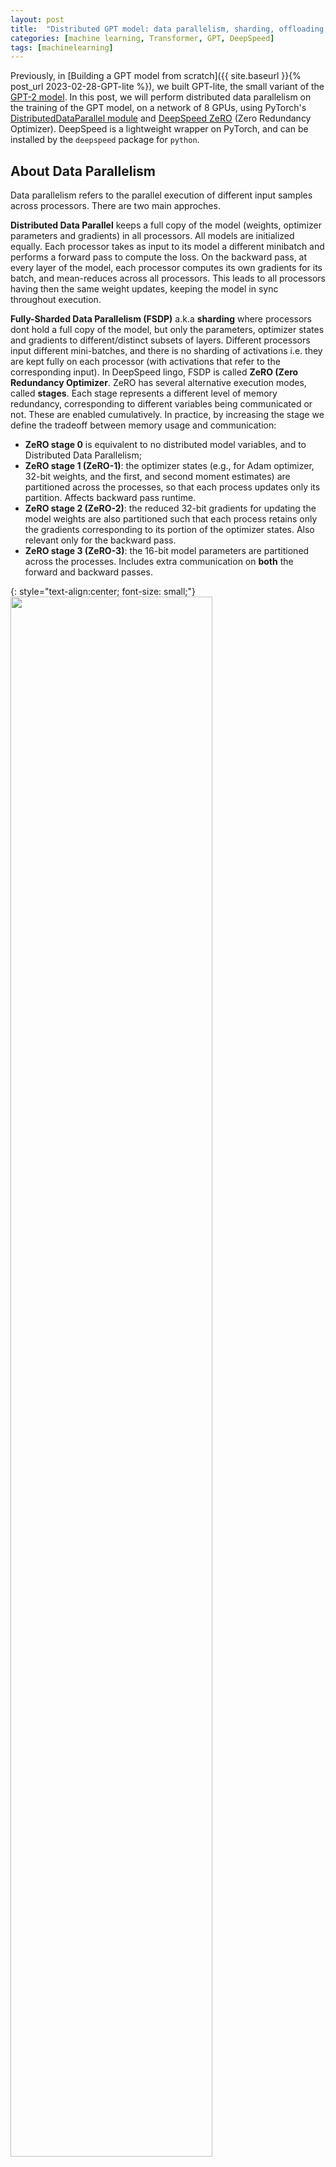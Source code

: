 ```yaml
---
layout: post
title:  "Distributed GPT model: data parallelism, sharding, offloading, activation checkpointing, and communication quantization via DeepSpeed"
categories: [machine learning, Transformer, GPT, DeepSpeed]
tags: [machinelearning]
---
```


Previously, in [Building a GPT model from scratch]({{ site.baseurl }}{% post_url  2023-02-28-GPT-lite %}), we built GPT-lite, the small variant of the [GPT-2 model](https://d4mucfpksywv.cloudfront.net/better-language-models/language-models.pdf). In this post, we will perform distributed data parallelism on the training of the GPT model, on a network of 8 GPUs, using PyTorch's [DistributedDataParallel module](https://pytorch.org/docs/stable/generated/torch.nn.parallel.DistributedDataParallel.html) and [DeepSpeed ZeRO](https://arxiv.org/abs/1910.02054) (Zero Redundancy Optimizer). DeepSpeed is a lightweight wrapper on PyTorch, and can be installed by the `deepspeed` package for `python`.


## About Data Parallelism

Data parallelism refers to the parallel execution of different input samples across processors. There are two main approches.

**Distributed Data Parallel** keeps a full copy of the model (weights, optimizer parameters and gradients) in all processors. All models are initialized equally. Each processor takes as input to its model a different minibatch and performs a forward pass to compute the loss. On the backward pass, at every layer of the model, each processor computes its own gradients for its batch, and mean-reduces across all processors. This leads to all processors having then the same weight updates, keeping the model in sync throughout execution. 

**Fully-Sharded Data Parallelism (FSDP)** a.k.a **sharding** where processors dont hold a full copy of the model, but only the parameters, optimizer states and gradients to different/distinct subsets of layers. Different processors input different mini-batches, and there is no sharding of activations i.e. they are kept fully on each processor (with activations that refer to the corresponding input). In DeepSpeed lingo, FSDP is called **ZeRO (Zero Redundancy Optimizer**. ZeRO has several alternative execution modes, called **stages**. Each stage represents a different level of memory redundancy, corresponding to different variables being communicated or not. These are enabled cumulatively. In practice, by increasing the stage we define the tradeoff between memory usage and communication:
- **ZeRO stage 0** is equivalent to no distributed model variables, and to Distributed Data Parallelism;
- **ZeRO stage 1 (ZeRO-1)**: the optimizer states (e.g., for Adam optimizer, 32-bit weights, and the first, and second moment estimates) are partitioned across the processes, so that each process updates only its partition. Affects backward pass runtime.
- **ZeRO stage 2 (ZeRO-2)**: the reduced 32-bit gradients for updating the model weights are also partitioned such that each process retains only the gradients corresponding to its portion of the optimizer states. Also relevant only for the backward pass.
- **ZeRO stage 3 (ZeRO-3)**: the 16-bit model parameters are partitioned across the processes. Includes extra communication on **both** the forward and backward passes. 

{: style="text-align:center; font-size: small;"}
<img width="80%" height="80%" src="/assets/GPT-lite-distributed/DeepSpeed_stages.png"/>

{: style="text-align:center; font-size: small;"}
Memory consumption of the three different stages of ZeRO FSDP. Residual memory (activations, normalization layers, etc) is not included as FSDP does not shard them. Source: [Microsoft Research blog](https://www.microsoft.com/en-us/research/blog/zero-deepspeed-new-system-optimizations-enable-training-models-with-over-100-billion-parameters/)

Additionaly, on top of stages 1 and 2, we can enable **[ZeRO-Offload](https://www.deepspeed.ai/tutorials/zero-offload/), a system for offloading optimizer and gradient states to CPU memory**. On top of stage 3, we can enable [**ZeRO-Infinity**](https://arxiv.org/abs/2104.07857), also an offloading engine that extends ZeRO-offload with support to NVMe memory. According to the [ZeRO-3 documentation](https://deepspeed.readthedocs.io/en/stable/zero3.html#zero), "ZeRO-Infinity has all of the savings of ZeRO-Offload, plus is able to offload more the model weights and has more effective bandwidth utilization and overlapping of computation and communication".

## Model and dataset setup

We start by taking our previous *GPT-lite* implementation and matching the architecture of the model to the *GPT-2 Small* model description in [Language Models are Few-Shot Learners](https://arxiv.org/abs/2005.14165) (Fig 2.1):

```python
## gptlite.py

# depth of the network as number of decoder blocks.
n_layer = 12

# size of the embeddings (d_model)
n_embd = 768

# number of attention heads in the Multi-Attention mechanism
n_head = 12

# block size ie max number of training sequence, the $n_{ctx}$ in the paper .
block_size = 2048

# dropout rate (variable p) for dropout units
dropout = 0.1
```

We then define the methods `get_model()` and `get_dataset()` that return our model and the [tiny shakespeare](https://github.com/karpathy/char-rnn/blob/master/data/tinyshakespeare/input.txt) dataset:

```python
## gptlite.py

def get_dataset():
  
  class GPTliteDataset(torch.utils.data.Dataset):

      def __init__(self, train_data, block_size):
        self.train_data = train_data
        self.block_size = block_size

      def __len__(self):
        return len(self.train_data)

      def __getitem__(self, idx):
        # generate 1 random offset on the data
        ix = torch.randint(len(self.train_data)-self.block_size , size=())
        # input is a random subset of tokens
        x = self.train_data[ix   : ix+self.block_size]
        # target is just x shifted right (ie the next predicted word)
        y = self.train_data[ix+1 : ix+1+self.block_size]
        return x, y

  train_data, valid_dataset, vocab_size = load_tiny_shakespeare_data()
  train_dataset = GPTliteDataset(train_data, gptlite.block_size)
  valid_dataset = GPTliteDataset(valid_data, gptlite.block_size)
  return train_dataset, valid_dataset, vocab_size


def get_model(vocab_size):
  return GPTlite(vocab_size)
```

### Detour: using a pre-existing model {#torchvision-model}

Note that code this code is applicable to any model of type `torch.nn.Module` and any dataset of type `torch.utils.data.Dataset`. As an example. jf you'd want to perform a multi-class classification using the `ResNet` network on the `CIFAR10` dataset available in `torchvision`, you'd define the previous 2 methods as:

```python
import torchvision

def get_dataset():
  import torchvision.transforms as transforms
  transform = transforms.Compose([
    transforms.ToTensor(),
    transforms.Normalize((0.5, 0.5, 0.5), (0.5, 0.5, 0.5))
  ])
  dataset = torchvision.datasets.CIFAR10(
    root='./data', train=True, download=True, transform=transform)
  return dataset

def get_model(num_classes):
  return torchvision.models.resnet18(num_classes=num_classes)
```

As a relevant remark, pre-existing models do not define activation checkpointing layers and pipelining layers that are required to activate these two features (discuss later). 

## Main code

We start integrating DeepSpeed in our code by creating the `ArgumentParser` object that is required by the `initialize()` method in DeepSpeed. The `ArgumentParser` object must contain:
- the `--local_rank` parameter that is the local rank of each process in the network, and will be populated automatically by the `deepspeed` launcher when launching a script;
- optionally, we add the `--deepspeed_config` where we specify the path to the DeepSpeed config file. If you choose not to add it to the command line arguments, then it must be specified as the parameter `config` in the call to `deepspeed.initialize()`.

The most correct way to do this is to call `deepspeed.add_config_arguments()`, that adds the `--deepspeed_config` and other DeepSpeed-specific arguments:

```python
## train.py

import deepspeed

def get_cmd_line_args(description='GPT-lite on DeepSpeed'):
  import argparse
  parser = argparse.ArgumentParser(description=description)
  # Include DeepSpeed configuration arguments (--deepspeed, --deepspeed_config)
  parser = deepspeed.add_config_arguments(parser)
  return parser.parse_args()
```

The bulk of the code is pretty simple. In practice, all boilerplate code that PyTorch requires for optimizers, learning rates, parallelism, data loaders etc, are all managed by DeepSpeed and are defined in its config file. So the initialization of a DeepSpeed run is pretty straightforward:

```python
## train.py

def main_deepspeed(n_epochs=100, random_seed=42):

  torch.manual_seed(random_seed)  #set random seed (used by DataLoader)
  deepspeed.runtime.utils.set_random_seed(random_seed) #set DeepSpeed seed
  deepspeed.init_distributed()  # initialize distributed DeepSpeed
  args = get_cmd_line_args()  # initialize command line arguments parser
  criterion = torch.nn.CrossEntropyLoss()  # initialize loss function
  train_dataset, _, vocab_size = gptlite.get_dataset()  # initializer dataset
  model = gptlite.get_model(vocab_size)  # initialize model

  engine, optimizer, train_dataloader , _ = deepspeed.initialize(
    args=args, model=model, training_data=train_dataset,) # initialize deepspeed
```

We then write the training loop, with a structure very similar to a PyTorch implementation. The only exception is that we don't perform zeroing of gradients, as this is managed internally by DeepSpeed. Also, `initialize()` already returns a `train_dataloader` with an internal  `torch.utils.data.distributed.DistributedSampler` that assigns disjoiint subsets of data to each process.

```python
## train.py

def main_deepspeed(n_epochs=100, random_seed=42):
  # ...
  for epoch in range(n_epochs):
    for step, data in enumerate(train_dataloader):
      inputs = data[0].to(engine.device)
      labels = data[1].to(engine.device)
              
      outputs = engine(inputs)  # fwd pass
      loss = criterion(outputs, labels)
      engine.backward(loss)  # backprop
      engine.step()  # update weights, no need for zero-ing

  # print loss for epoch
  if engine.local_rank == 0: print(f"Epoch: {epoch}, Loss: {loss}")
```
 
## Config file

The *nuance* in using DeepSpeed is the `.json` config file. The number of possible optimizations is large, as it defines parallelism, floating point precision, logger, communication parameters, etc. These fields are detailed in the [DeepSpeed config documentation](https://www.deepspeed.ai/docs/config-json/). Here we start with a simple config, where the configure the DeepSpeed logger to output memory and throughput info at every 10 epochs (`steps_per_print`), and define the settings of the optimizer (`optimizer`) and learning rate scheduler (`scheduler`):

```json
{
  "train_batch_size": 256,
  "steps_per_print": 10,
  "optimizer": {
    "type": "AdamW",
    "params": {
      "lr": 0.001,
      "betas": [
        0.8,
        0.999
      ],
      "eps": 1e-8,
      "weight_decay": 3e-7
    }
  },
  "scheduler": {
    "type": "WarmupLR",
    "params": {
      "warmup_min_lr": 0,
      "warmup_max_lr": 0.001,
      "warmup_num_steps": 1000
    }
  }
}
```


**ZeRO Fully-Sharded Data Parallel** can be activated by specifying the relevant stage in the config file. If omitted, or when passing the stage 0, DeepSpeed is disabled and the execution follows a regular distributed data paralllel workflow:

```json
{
  "zero_optimization": {
    "stage": 3
  }
}
```

**Gradient accumulation** - also known as **micro-batching** - is a technique that simulates a large mini-batch as an iteration across several micro-batches. This is particularly relevant when the whole mini-batch does not fit into memory, and using an accumulation of micro-batches will overcome that limitation. This method is enabled by setting `train_micro_batch_size_per_gpu` (defaulted to `train_batch_size`) or `gradient_accumulation_steps` (defaulted to `1`). At runtime, the micro-batch size can be retrieved by `engine.gradient_accumulation_steps()`. In our case, we will start with a micro-batch of 1 single input per GPU, that accummulate up to a batch size of 256 across all 8 GPUs, therefore resulting in 32 gradient accumulation steps: 

```json
{
  "train_batch_size": 256,
  "train_micro_batch_size_per_gpu": 1
}
```

**Limiting the size of communication buffers** is important when activating ZeRO. In practice, enabling ZeRO leads to the distribution of parameters across all processors. This in practice will add a communication overhead, that requires memory to be allocated for all buffers responsible for the data to be sent or received. This is an issue as these buffers may be large. To overcome this issue, we can decrease the maximum size of the communication buffers so that communication is performed in parcels of smaller buffers. We can also enable **communication overlap** that attempts to overlap the reduction of the gradients with backward computation. To enable these 2 optimizations, we add to the config:

```json
{
  "zero_optimization": {
    "reduce_bucket_size": 4e5,
    "allgather_bucket_size": 4e5,
    "stage3_prefetch_bucket_size": 4e5,
    "overlap_comm": true,
  }
}
```

Note related to the implementation of communication and computation in the [pytorch DDP implementation](https://pytorch.org/docs/master/notes/ddp.html#internal-design): the backward pass iteratively computes gradients (from last to first layer) and collects blocks of gradients to be communicated. These blocks will be mean-reduced asynchronously during the backward pass, while the computation for the backward pass proceeds. Therefore it overlaps backward pass computation with gradients communication. At the end of the backward pass, all GPUs wait for all gradient all-reduces to finish, and then triggers the parameter updates.

**[Communication quantization (ZeRO++)](https://www.microsoft.com/en-us/research/publication/zero-extremely-efficient-collective-communication-for-giant-model-training/)** allows for optimization and compression of communication tensors by reducing its floating point representation. To understand ZeRO++'s gains, we should understand the communication workflow first (from the [ZeRO++ paper](https://arxiv.org/abs/2306.10209)): "Assume the model size as 𝑀. During the forward pass, ZeRO conducts an all-gather operation to collect all the parameters (𝑀) needed to train for all model layers. In the backward pass, ZeRO re-collects parameters (𝑀) with all-gather first, then each GPU can compute local gradients. After that, ZeRO operates reducescatter function to aggregate and redistribute gradients (𝑀) across accelerators. In total, ZeRO has a total communication volume of 3𝑀, spreads evenly across 2 all-gather and 1 reduce-scatter."

ZeRO++ introduces three new communication improvements:
1. **Quantized Weight Communication for ZeRO (qwZ)**: perform block quantization of the forward all-gather, converting weights  from `FP16` (2 bytes) to `INT8` (1 byte). The main improvement is to replace the typical quantization algorithm (multiplying all parameters by a scalar), by a quantization per block (ie per parameter subset) that includes multiplication by a factor and shifting values by another factor;
2. **Hierarchical Weight Partition for ZeRO (hpZ)**: data remapping that trades-off communication for more memory and reduces communication overhead of all-gather on weights during backward. Instead of having weights distributed across GPUs, we maintain a full copy on each machine, allowing us to replace the expensive cross-machine all-gather on weights with a faster intra-machine all-gather.
3. **Quantized Gradient Communication for ZeRO (qgZ)**: replaces the gradients reduce-scatter collective, by doing (1) block-based quantization of gradients to `INT4` during communication to reduce the communication size, and recovering the full precision before the reduction operator to preserve training accuracy.

ZeRO++ is particularly relevant for clusters with a low-latency network where collective communications are responsible for a large fraction of the overall runtime. It is also important for executions with a small batch size per GPU, where the memory increase of **qgZ** has no impact on scaling.

To set the hierarchical Weight partition for ZeRO (hpZ), quantized weight communication for ZeRO (qwZ) and quantized gradient Communication for ZeRO (qgZ) in the config file, add the following :

```json
{
  "zero_hpz_partition_size": 8,
  "zero_quantized_weights": true,
  "zero_quantized_gradients": true,
}
```

Note that the according to documentation, the ideal value for `zero_hpz_partition_size` is the number of ranks (GPUs) per node. As a good engineering practice, it should be dynamically set with the API at runtime - not with the config file - to allow for a variable GPU count.

[**ZeRO-Infinity**](https://arxiv.org/abs/2104.07857) performs offloading of several variables in memory to CPU and VNMe for huge memory savings. It is only compatible with ZeRO-3 and can be enabled with: 

```json
{
  "zero_optimization": {
    "stage": 3,
    "offload_optimizer": {
      "device": "cpu",
      "pin_memory": true
    },
    "offload_param": {
      "device": "cpu",
      "pin_memory": true
    },
  }
}
```

As a side note, offloading of tensors can also be achieved via pytorch by using custom [hooks for autograd saved tensors](https://pytorch.org/tutorials/intermediate/autograd_saved_tensors_hooks_tutorial.html).

[**Mixed precision representation**](https://arxiv.org/abs/1710.03740) allows for calculus with value types (parameters, activations, accumulators) stored with different numerical representations, leading to a reduction of memory and compute time. It can be enabled by adding the `fp16` entry [in the config](https://www.deepspeed.ai/docs/config-json/#fp16-training-options). As a side note, the `amp` config entry also enables mixed precision training that follows the [NVIDIA Apex](https://nvidia.github.io/apex/) implementation i.e. with the `O0` to `O3` opimization levels. However, [it is not compatible with ZeRO](https://www.deepspeed.ai/docs/config-json/#automatic-mixed-precision-amp-training-options), therefore we won't use it. The [`fp16` is equivalent to APEX optimization level O2](https://www.deepspeed.ai/docs/config-json/#fp16-training-options), and according to the [documentation](https://www.deepspeed.ai/docs/config-json/#fp16-training-options), "if you want to use ZeRO (currently) you must use this mode". We can enable it with the entry `"fp16: { enabled: true }` that is equivalent to the following default values:

```json
{
  "fp16": {
    "enabled": true,
    "auto_cast": false,
    "loss_scale": 0,
    "initial_scale_power": 16,
    "loss_scale_window": 1000,
    "hysteresis": 2,
    "consecutive_hysteresis": false,
    "min_loss_scale": 1
  }
}
```

However, if your hardware supports bfloat16 (brain floating point), this should be used in lieu of float16, as it has a longer integer (exponent) representation: 8 bits instead of the 5 in float16, ie the same 8 bits as in float32. This makes it more numerically stable and does not require loss scaling. bfloat16 can be activated by adding to the config `bf16 { "enabled": true }`.

As a final note, the configuration file can also be extended with custom fields, that are e.g. specific to application or hardware, but for brevity we'll omit those details here. 

## Activation Checkpointing

[**Activation Checkpointing**](https://deepspeed.readthedocs.io/en/latest/activation-checkpointing.html) allows for a large reduction in memory requirements by not storing all the forward pass activations that are required for the backward propagation. The rationale is simply: instead of storing the output of every layer after the forward pass, only a small subset of (checkpoint) layer outputs are kept in memory, and the remaining are computed on-the-fly - during the backward pass - with a forward pass from the closest lower layer. Activation checkpointing is extremelly relevant for DeepSpeed, as activations are not sharded, therefore not storing all layer activations in memory reduces substantially the memory footprint.

In our use case, and for simplicity, we will store layer activations at a user-specified interval. For that, we create the command line argument `--activation_checkpoint_interval` that specifies how often to store layer checkpoints:

```python
## train.py

def get_cmd_line_args(description='GPT lite on DeepSpeed'):
  # ...
  parser.add_argument('--activation_checkpoint_interval', type=int, default=0,
                      help='activation checkpoint interval (0 means disabled)')
  # ...
```

We have to manually specify which layers to checkpoint, by calling [`deepspeed.checkpointing.checkpoint`](https://deepspeed.readthedocs.io/en/latest/activation-checkpointing.html#using-activation-checkpointing) at the checkpoint layers. We will use the previous `lo_layers()` method to iterate over the layers of a model and assign the relevant checkpointing in the `forward()` pass of `GPTlite` as:

```python
## gptlite.py

class GPTlite(nn.Module):
  #...

  def forward(self, idx, targets=None):

    if self.activation_checkpoint_interval > 0:
      x=idx
      for l, layer in enumerate(self.to_layers()):
        is_checkpoint = l % self.activation_checkpoint_interval == 0 
        x = deepspeed.checkpointing.checkpoint(layer, x) if is_checkpoint else layer(x)
      return x
```

where `self.activation_checkpoint_interval` is a value set during initialization of the class. Finally, when doing model parallelism, we can reduce memory substantially by partitioning activations and offloading those checkpoints to the CPU instead of saving them in memory. DeepSpeed does not support model/tensor parallelism natively so we will skip this, but check the [json documentation](https://www.deepspeed.ai/docs/config-json/#activation-checkpointing) if you are interested.

Finally, **activation checkpoint currently has two implementations: a reentrant and non-reentrant**. The non-reentrant will be the future default in pytorch and is implemented via pytorch saved variable hooks (as detailed [here](https://medium.com/pytorch/how-activation-checkpointing-enables-scaling-up-training-deep-learning-models-7a93ae01ff2d)). Non-checkpointed activations are not stored in memory, and instead replaced by a reference. Thus, the computation graph is not altered. The non-reentrant checkpointing allows for nested checkpointing (calling one checkpoint from another checkpoint function), allowing for **higher memory savings**.
The non-reentrant equivalent in deepspeed in implemented by [`deepspeed.checkpointing.non_reentrant_checkpoint`](https://github.com/microsoft/DeepSpeed/blob/42a8eaa705ed30b4a656ac71bdb400772df2cb21/deepspeed/runtime/activation_checkpointing/checkpointing.py).

The reentrant does not use hooks but calls the [`forward` autograd function](https://github.com/pytorch/pytorch/blob/670c5cf96249db28cde757da5a6aa97569760102/torch/utils/checkpoint.py#L75) instead. The gradient calculations are not part of the main computational graph anymore, and every checkpoint creates a mini-computational graph during the backward pass. One of the downsides, is that the whole `forward` function is computed for every call, while the non-reentrant counterpart can stop when the relevant activations are computed. Moreover, the whole graph is not stored (contrarily to non-reentrant) thus not allowing the backward to be run in the whole computational graph. More details in the [torch checkpoint documentation](https://pytorch.org/docs/stable/checkpoint.html).


### About activation checkpointing with parameters sharding

Combining activation checkpointing with sharded model parameters (ZeRO stage-3) may lead to a substantial runtime overhead. The problem is that, if you need to perform a forward pass from the closest checkpoint layer to collect the parameters required for the back propagation, and if those parameters are distributed (stage 3), then there has to be an extra collective communication step at every layer (from checkpoint layer to current back-prop layer) to collect those weights. This adds an extra communication overhead.

## Launching a distributed execution

The installation of DeepSpeed includes the `deepspeed` launcher, a network bootstrapper that spaws a python script across compute nodes and GPUs, with different `--local_rank` argument and different environment variables for the *comm world*. In our example, to launch the script `train.py` on a compute node with 8 GPUs, with the DeepSpeed config file `ds_config.json`, we run on the shell:

```shell
$ deepspeed --num_gpus=8 train.py --deepspeed --deepspeed_config ds_config.json
```

Run `deepspeed --help` for a brief summary of the launcher options. With `torchrun`, it can be launched with:
```shell
$ torchrun --standalone --nproc_per_node=8 train.py --deepspeed --deepspeed_config ds_config.json --no_local_rank
```

and on a slurm-cluster execution, with:
```shell
slurm-torchrun --torch-script-path="train.py"  \
  --torch-script-extra-args="--deepspeed --deepspeed_config ds_config.json --no_local_rank"
```

Now that in distributed runs, the batch size should take into consideration the number of compute nodes, the number of GPUs, and the number of gradient accumulation steps or micro-batch size (when applicable). In brief, each process needs at least 1 input sample and:

```
batch_size = micro_batch_size_per_gpu * num_gpus * num_nodes * gradient_accumulation_steps
```

## Detour: measuring memory allocated to parameters

We can use the [DeepSpeed API to estimate the memory requirements of model parameters](https://deepspeed.readthedocs.io/en/latest/memory.html#api-to-estimate-memory-usage) for different ZeRO implementations, by calling the following method at the onset of execution:

```python
## train.py

def measure_parameters_memory(model):
  param_size_GB = sum([p.nelement() * p.element_size() for p in model.parameters()])/1024**3
  print(f"Native model parameters size: {round(param_size_GB, 2)}GB.")

  from deepspeed.runtime.zero.stage_1_and_2 import estimate_zero2_model_states_mem_needs_all_live
  estimate_zero2_model_states_mem_needs_all_live(model, num_gpus_per_node=8, num_nodes=1)

  from deepspeed.runtime.zero.stage3 import estimate_zero3_model_states_mem_needs_all_live
  estimate_zero3_model_states_mem_needs_all_live(model, num_gpus_per_node=8, num_nodes=1)
```

The output tells us that:
- the base model requires about 0.323GB for the storage of parameters, per GPU;
- DeepSpeed ZeRO-2 requires 0.161GB and 0.484GB for the with and without offload optimizations;
- DeepSpeed ZeRO-3 requires 0.009GB and 0.190GB for the with and without offload optimizations; 

This metric is very useful as it gives a quick overview of scaling and is very fast to compute. However, it has many fallacies: it only measures the parameters overheard, it does not take activations or other residual buffers (e.g. normalization variables) into account, does not take the batch size and numerical precision (or any field in the config file) into account, it does not consider temporary (e.g. communication) buffers, etc.

## Results

To measure our performance, we used the deepspeed logger to extract the following metrics from different runs at every 10 steps: model throughput as average number of samples per second, the average allocated memory, and the maximum allocated memory. We used `pytorch==2.01`, CUDA `11.7` and `deepspeed==0.10.3`.

All implementations use the same mixed-precision representation, communication bucket sizes, and other config parameters. We benchmarked the following implementations (and configs):

1. The distributed data parallel (DDP) implementation, i.e. no DeepSpeed (<a href="/assets/GPT-lite-distributed/ds_config.json">`ds_config.json`</a> with `'stage': 0`);
2. The fully-sharded data parallel implementation with ZeRO 1, 2 and 3 (<a href="/assets/GPT-lite-distributed/ds_config.json">`ds_config.json`</a> with `'stage' :1`, `2` or `3`);
3. The ZeRO-3 implementation with ZeRO-Infinity for CPU offloading (<a href="/assets/GPT-lite-distributed/ds_config_offload.json">`ds_config_offload.json`</a>);

We tested our GPT-lite model, with a micro-batch size of 1 sample per GPU, and the results are:

{: style="text-align:center; font-size: small;"}
<img width="100%" height="100%" src="/assets/GPT-lite-distributed/benchmark_gptlite.png"/>


**Memory overhead from communication buffers.** Looking at the max vs average memory, note that the max memory in theory should be much higher at high ZeRO stages compared to low ZeRO stages and DPP. This is due to more parameters being communicated requiring more communication buffers. However, setting the communication bucket sizes to a low value in the config file overcomes this effect. In fact, we also benchmarked several runs with the default communication bucket sizes (`5e9`) and it led to a higher memory usage as expected (of approximately double the amount in stages 2 and 3), that became prohibitive for some runs.

**Activation checkpointing.** On the GPT-lite model, the main memory driver is the activations memory on the attention matrix (grows quadratically with the sequence length and linearly with the batch size). Therefore, sharding alone does not yield a signification memory reduction. Adding activation checkpointing overcomes this memory bottleneck by keeping at most one attention matrix in memory (recomputed on the fly), throughout the whole backward pass. Moreover, **mixed precision** has an important effect on throughtput as lower precision yields faster communication and computation. As an example, the results for ZeRO-1 with activation checkpointing and mixed precision are:

{: style="text-align:center; font-size: small;"}
<img width="100%" height="100%" src="/assets/GPT-lite-distributed/benchmark_gptlite_activation_ckpt_throughput.png"/>

{: style="text-align:center; font-size: small;"}
<img width="100%" height="100%" src="/assets/GPT-lite-distributed/benchmark_gptlite_activation_ckpt_memory_usage.png"/>

**Parameter vs residual memory.** Note the difference between average memory and maximum memory. That gap in memory consumption is due to temporary memory dedicated to activations, residual buffers, communication buffers, etc. 

**Communication vs computation trade-off from different stages in ZeRO.** In ideal scenarios, as you move from DDP to ZeRO-1, ZeRO-2, ZeRO-3 and ZeRO-Infinity, the memory consumption and throughput are reduced. As expected, we swap data locality for communication of parameters, and pay a price in performance for the communication/offload of parameters.

**Offloaded vs in-memory parameters.** Offloading proved to be a consistent way to reduce memory usage with the drawback of a small reduction of throughput, as expected.

**Lack of superlinear speedup**: We observed a small improvement of memory efficiency, but still far from the claims of the original DeepSpeed team. One explanation is that we used a small network of 8 GPUs, compared to the 64 to 800 GPUs used by the authors in their benchmarks, therefore we achieved a much smaller memory reduction. A large network of GPUs also underlies their claim of superlinear speed up that we did not observe.

Finally, we did not use **communication quantization** as did not result in any improvement. This goes in line with the ZeRO++ paper where it claims this method is applicable for small batch sizes or low-latency / low-bandwidth networks.

## Resources and code

In this post we explored only the dimension of data parallelism.  If you'd like to know more about DeepSpeed, check the [DeepSpeed API documentation](https://deepspeed.readthedocs.io/en/latest), the [training features page](https://www.deepspeed.ai/training/#features), the [tutorials page](https://www.deepspeed.ai/tutorials/), the [HuggingFace page for DeepSpeed](https://huggingface.co/docs/accelerate/usage_guides/deepspeed), and the examples at [DeepSpeedExamples](https://github.com/microsoft/DeepSpeedExamples/).

There are a lot of results and food for thought here, so I will update this post as I find new insights. Meanwhile, if you want to try this on your own, see the [GPT-lite-distributed repo](https://github.com/brunomaga/brunomaga.github.io/tree/master/assets/GPT-lite-distributed).



